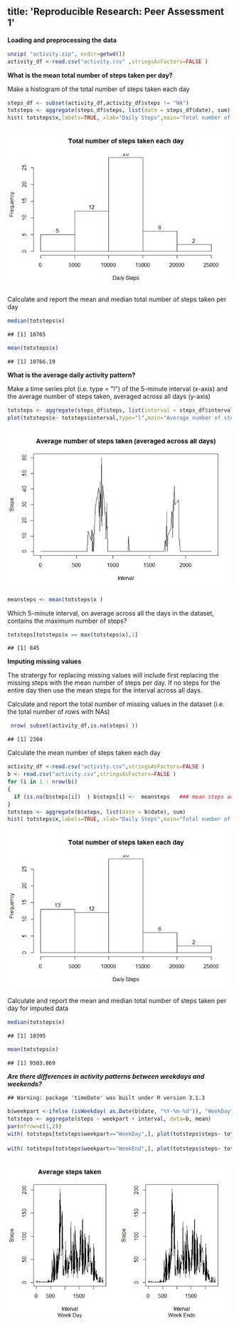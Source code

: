 title: 'Reproducible Research: Peer Assessment 1'
-----------------------
 


**Loading and preprocessing the data**  

```r
unzip( "activity.zip", exdir=getwd())
activity_df <-read.csv("activity.csv" ,stringsAsFactors=FALSE )
```

**What is the mean total number of steps taken per day?**


Make a histogram of the total number of steps taken each day

```r
steps_df <- subset(activity_df,activity_df$steps != "NA")
totsteps <- aggregate(steps_df$steps, list(date = steps_df$date), sum)
hist( totsteps$x,labels=TRUE, xlab="Daily Steps",main="Total number of steps taken each day"  )
```

![](PA1_template_files/figure-html/unnamed-chunk-2-1.png) 

Calculate and report the mean and median total number of steps taken per day

```r
median(totsteps$x)
```

```
## [1] 10765
```

```r
mean(totsteps$x)
```

```
## [1] 10766.19
```

**What is the average daily activity pattern?**

Make a time series plot (i.e. type = "l") of the 5-minute interval (x-axis) and the average number of steps taken, averaged across all days (y-axis)


```r
totsteps <- aggregate(steps_df$steps, list(interval = steps_df$interval), median)
plot(totsteps$x~ totsteps$interval,type="l",main="Average number of steps taken (averaged across all days)",ylab="Steps",xlab="Interval" )
```

![](PA1_template_files/figure-html/unnamed-chunk-4-1.png) 

```r
meansteps <- mean(totsteps$x )
```

Which 5-minute interval, on average across all the days in the dataset, contains the maximum number of steps?


```r
totsteps[totsteps$x == max(totsteps$x),1]
```

```
## [1] 845
```

**Imputing missing values**

The stratergy for replacing missing values will include first replacing the missing steps with the mean number of steps per day.  If no steps for the entire day then use the mean steps for the interval across all days.

 Calculate and report the total number of missing values in the dataset (i.e. the total number of rows with NAs)
 
 ```r
  nrow( subset(activity_df,is.na(steps) ))
 ```
 
 ```
 ## [1] 2304
 ```
 
 Calculate the mean number of steps taken each day


```r
activity_df <-read.csv("activity.csv",stringsAsFactors=FALSE ) 
b <- read.csv("activity.csv",stringsAsFactors=FALSE ) 
for (i in 1 : nrow(b))
{   
  if (is.na(b$steps[i])  ) b$steps[i] <-  meansteps   ### mean steps across all intervals
}
totsteps <- aggregate(b$steps, list(date = b$date), sum)
hist( totsteps$x,labels=TRUE, xlab="Daily Steps",main="Total number of steps taken each day"  )
```

![](PA1_template_files/figure-html/unnamed-chunk-7-1.png) 

Calculate and report the mean and median total number of steps taken per day for imputed data


```r
median(totsteps$x)
```

```
## [1] 10395
```

```r
mean(totsteps$x)
```

```
## [1] 9503.869
```
***Are there differences in activity patterns between weekdays and weekends?***

```
## Warning: package 'timeDate' was built under R version 3.1.3
```


```r
b$weekpart <-ifelse (isWeekday( as.Date(b$date, "%Y-%m-%d")), "WeekDay", "WeekEnd")
totsteps <- aggregate(steps ~ weekpart + interval, data=b, mean)
par(mfrow=c(1,2))
with( totsteps[totsteps$weekpart=="WeekDay",], plot(totsteps$steps~ totsteps$interval,type="l",main="Average steps taken",sub="Week Day", ylab="Steps",xlab="Interval" ))

with( totsteps[totsteps$weekpart=="WeekEnd",], plot(totsteps$steps~ totsteps$interval,type="l",sub="Week Ends",ylab="Steps",xlab="Interval" ))
```

![](PA1_template_files/figure-html/unnamed-chunk-10-1.png) 
